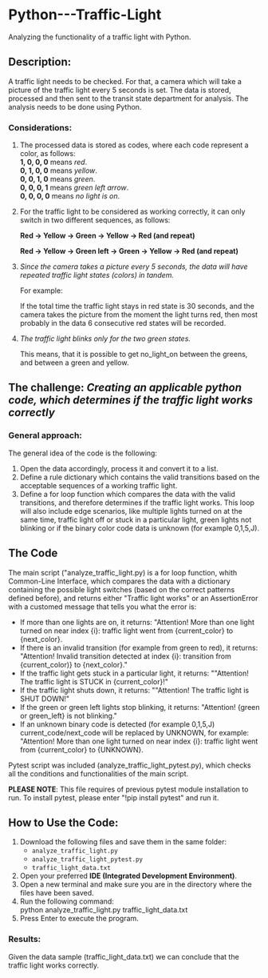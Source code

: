 # Python---Traffic-Light
Analyzing the functionality of a traffic light with Python. 

## Description:
A traffic light needs to be checked. 
For that, a camera which will take a picture of the traffic light every 5 seconds is set.
The data is stored, processed and then sent to the transit state department for analysis. 
The analysis needs to be done using Python.

### Considerations:
1) The processed data is stored as codes, where each code represent a color, as follows:  
**1, 0, 0, 0** means *red*.  
**0, 1, 0, 0** means *yellow*.  
**0, 0, 1, 0** means *green*.  
**0, 0, 0, 1** means *green left arrow*.  
**0, 0, 0, 0** means *no light is on*.

2) For the traffic light to be considered as working correctly, it can only switch in two different sequences, as follows:

   **Red -> Yellow -> Green -> Yellow -> Red (and repeat)**

   **Red -> Yellow -> Green left -> Green -> Yellow -> Red (and repeat)**

4) *Since the camera takes a picture every 5 seconds, the data will have repeated traffic light states (colors) in tandem.*

   For example:

   If the total time the traffic light stays in red state is 30 seconds, and the camera takes the picture from the moment the light turns red, then most probably in the data 6 consecutive red states will be recorded.

5) *The traffic light blinks only for the two green states.*

   This means, that it is possible to get no_light_on between the greens, and between a green and yellow.

## The challenge: *Creating an applicable python code, which determines if the traffic light works correctly*
### General approach:
The general idea of the code is the following:
  1) Open the data accordingly, process it and convert it to a list.
  2) Define a rule dictionary which contains the valid transitions based on the acceptable sequences of a working traffic light.
  3) Define a for loop function which compares the data with the valid transitions, and therefore determines if the traffic light works. This loop will also include edge scenarios, like multiple lights turned on at the same time, traffic light off or stuck in a particular light, green lights not blinking or if the binary color code data is unknown (for example 0,1,5,J). 

## The Code
The main script ("analyze_traffic_light.py) is a for loop function, whith Common-Line Interface, which compares the data with a dictionary containing the possible light switches (based on the correct patterns defined before), and returns either "Traffic light works" or an AssertionError with a customed message that tells you what the error is:

- If more than one lights are on, it returns: "Attention! More than one light turned on near index {i}: traffic light went from {current_color} to {next_color}.
- If there is an invalid transition (for example from green to red), it returns: "Attention! Invalid transition detected at index {i}: transition from {current_color)} to {next_color}."
- If the traffic light gets stuck in a particular light, it returns: ""Attention! The traffic light is STUCK in {current_color}!"
- If the traffic light shuts down, it returns: ""Attention! The traffic light is SHUT DOWN!"
- If the green or green left lights stop blinking, it returns: "Attention! {green or green_left} is not blinking."
- If an unknown binary code is detected (for example 0,1,5,J) current_code/next_code will be replaced by UNKNOWN, for example: "Attention! More than one light turned on near index {i}: traffic light went from {current_color} to {UNKNOWN}.

Pytest script was included (analyze_traffic_light_pytest.py), which checks all the conditions and functionalities of the main script. 

**PLEASE NOTE**: This file requires of previous pytest module installation to run. To install pytest, please enter "!pip install pytest" and run it.

## How to Use the Code:
1. Download the following files and save them in the same folder:  
   - `analyze_traffic_light.py`  
   - `analyze_traffic_light_pytest.py`  
   - `traffic_light_data.txt`  
2. Open your preferred **IDE (Integrated Development Environment)**.
4. Open a new terminal and make sure you are in the directory where the files have been saved.
5. Run the following command:  
   python analyze_traffic_light.py traffic_light_data.txt
6. Press Enter to execute the program.

### Results:
Given the data sample (traffic_light_data.txt) we can conclude that the traffic light works correctly. 
